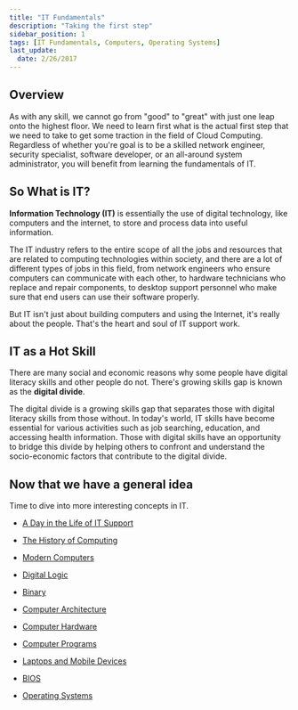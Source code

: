 ```yaml
---
title: "IT Fundamentals"
description: "Taking the first step"
sidebar_position: 1
tags: [IT Fundamentals, Computers, Operating Systems]
last_update:
  date: 2/26/2017
---
```



## Overview 

As with any skill, we cannot go from "good" to "great" with just one leap onto the highest floor. We need to learn first what is the actual first step that we need to take to get some traction in the field of Cloud Computing. Regardless of whether you're goal is to be a skilled network engineer, security specialist, software developer, or an all-around system administrator, you will benefit from learning the fundamentals of IT.

## So What is IT?

**Information Technology (IT)** is essentially the use of digital technology, like computers and the internet, to store and process data into useful information. 

The IT industry refers to the entire scope of all the jobs and resources that are related to computing technologies within society, and there are a lot of different types of jobs in this field, from network engineers who ensure computers can communicate with each other, to hardware technicians who replace and repair components, to desktop support personnel who make sure that end users can use their software properly.

But IT isn't just about building computers and using the Internet, it's really about the people. That's the heart and soul of IT support work.

## IT as a Hot Skill 

There are many social and economic reasons why some people have digital literacy skills and other people do not. There's growing skills gap is known as the **digital divide**. 

The digital divide is a growing skills gap that separates those with digital literacy skills from those without. In today's world, IT skills have become essential for various activities such as job searching, education, and accessing health information. Those with digital skills have an opportunity to bridge this divide by helping others to confront and understand the socio-economic factors that contribute to the digital divide.

## Now that we have a general idea

Time to dive into more interesting concepts in IT.

- [A Day in the Life of IT Support](./002-A-Day-in-the-Life-of-IT-Support.md)

- [The History of Computing](./003-The-History-of-Computing.md)

- [Modern Computers](./004-The-Modern-Computers.md)

- [Digital Logic](./005-The-Digital-Logic.md)

- [Binary](./006-Binary.md)

- [Computer Architecture](./007-Computer-Architecture.md)

- [Computer Hardware](./008-Computer-Hardware.md)

- [Computer Programs](./020-Computer-Programs.md)

- [Laptops and Mobile Devices](./021-Laptops-and-Mobile-Devices.md)

- [BIOS](./015-BIOS.md)

- [Operating Systems](./030-Operating-Systems.md)
